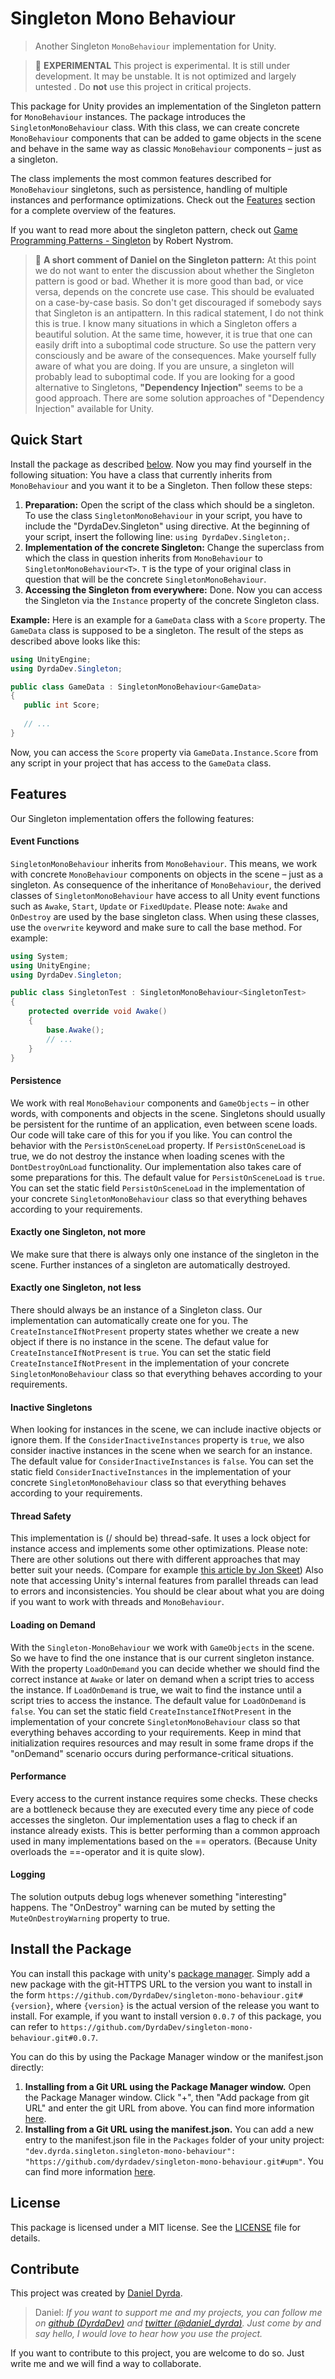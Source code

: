 # Singleton Mono Behaviour

> Another Singleton ```MonoBehaviour``` implementation for Unity. 

> 🧪 **EXPERIMENTAL** This project is experimental. It is still under development. It may be unstable. It is not optimized and largely untested . Do **not** use this project in critical projects. 

This package for Unity provides an implementation of the Singleton pattern for ```MonoBehaviour``` instances. The package introduces the ```SingletonMonoBehaviour``` class. With this class, we can create concrete ```MonoBehaviour``` components that can be added to game objects in the scene and behave in the same way as classic ```MonoBehaviour``` components – just as a singleton.

The class implements the most common features described for ```MonoBehaviour``` singletons, such as persistence, handling of multiple instances and performance optimizations. Check out the [Features](#features) section for a complete overview of the features.

If you want to read more about the singleton pattern, check out [Game Programming Patterns - Singleton](http://gameprogrammingpatterns.com/singleton.html) by Robert Nystrom.

> 💭 **A short comment of Daniel on the Singleton pattern:** At this point we do not want to enter the discussion about whether the Singleton pattern is good or bad. Whether it is more good than bad, or vice versa, depends on the concrete use case. This should be evaluated on a case-by-case basis. So don't get discouraged if somebody says that Singleton is an antipattern. In this radical statement, I do not think this is true. I know many situations in which a Singleton offers a beautiful solution. At the same time, however, it is true that one can easily drift into a suboptimal code structure. So use the pattern very consciously and be aware of the consequences. Make yourself fully aware of what you are doing. If you are unsure, a singleton will probably lead to suboptimal code. If you are looking for a good alternative to Singletons, **"Dependency Injection"** seems to be a good approach. There are some solution approaches of "Dependency Injection" available for Unity.

## Quick Start

Install the package as described [below](#install-the-package). Now you may find yourself in the following situation: You have a class that currently inherits from ```MonoBehaviour``` and you want it to be a Singleton. Then follow these steps:

1. **Preparation:** Open the script of the class which should be a singleton. To use the class ```SingletonMonoBehaviour``` in your script, you have to include the "DyrdaDev.Singleton" using directive. At the beginning of your script, insert the following line: ```using DyrdaDev.Singleton;```.
2. **Implementation of the concrete Singleton:** Change the superclass from which the class in question inherits from ```MonoBehaviour``` to ```SingletonMonoBehaviour<T>```. ```T``` is the type of your original class in question that will be the concrete ```SingletonMonoBehaviour```.
3. **Accessing the Singleton from everywhere:** Done. Now you can access the Singleton via the ```Instance``` property of the concrete Singleton class.

**Example:** Here is an example for a ```GameData``` class with a ```Score``` property. The ```GameData``` class is supposed to be a singleton.  The result of the steps as described above looks like this:

```C#
using UnityEngine;
using DyrdaDev.Singleton;

public class GameData : SingletonMonoBehaviour<GameData>
{
   public int Score;
   
   // ...
}
```

Now, you can access the ```Score``` property via ```GameData.Instance.Score``` from any script in your project that has access to the ```GameData``` class.

## Features

Our Singleton implementation offers the following features:

#### Event Functions
```SingletonMonoBehaviour``` inherits from ```MonoBehaviour```. This means, we work with concrete ```MonoBehaviour``` components on objects in the scene – just as a singleton. As consequence of the inheritance of   ```MonoBehaviour```, the derived classes of ```SingletonMonoBehaviour``` have access to all Unity event functions such as ```Awake```, ```Start```, ```Update``` or ```FixedUpdate```. Please note: ```Awake``` and ```OnDestroy``` are used by the base singleton class. When using these classes, use the ```overwrite``` keyword and make sure to call the base method. For example:

```C#
using System;
using UnityEngine;
using DyrdaDev.Singleton;

public class SingletonTest : SingletonMonoBehaviour<SingletonTest>
{
    protected override void Awake()
    {
        base.Awake();
        // ...
    }
}
```

#### Persistence
We work with real ```MonoBehaviour``` components and ```GameObjects``` – in other words, with components and objects in the scene. Singletons should usually be persistent for the runtime of an application, even between scene loads. Our code will take care of this for you if you like. You can control the behavior with the ```PersistOnSceneLoad``` property. If ```PersistOnSceneLoad``` is true, we do not destroy the instance when loading scenes with the ```DontDestroyOnLoad``` functionality. Our implementation also takes care of some preparations for this. The default value for ```PersistOnSceneLoad``` is ```true```. You can set the static field ``PersistOnSceneLoad`` in the implementation of your concrete ``SingletonMonoBehaviour`` class so that everything behaves according to your requirements.

#### Exactly one Singleton, not more
We make sure that there is always only one instance of the singleton in the scene. Further instances of a singleton are automatically destroyed.

#### Exactly one Singleton, not less
There should always be an instance of a Singleton class. Our implementation can automatically create one for you. The ```CreateInstanceIfNotPresent``` property states whether we create a new object if there is no instance in the scene. The defaut value for ```CreateInstanceIfNotPresent``` is ```true```. You can set the static field ```CreateInstanceIfNotPresent``` in the implementation of your concrete ```SingletonMonoBehaviour``` class so that everything behaves according to your requirements.

#### Inactive Singletons
When looking for instances in the scene, we can include inactive objects or ignore them. If the ```ConsiderInactiveInstances``` property is ```true```, we also consider inactive instances in the scene when we search for an instance. The default value for ```ConsiderInactiveInstances``` is ```false```. You can set the static field ```ConsiderInactiveInstances``` in the implementation of your concrete ```SingletonMonoBehaviour``` class so that everything behaves according to your requirements.

#### Thread Safety
This implementation is (/ should be) thread-safe. It uses a lock object for instance access and implements some other optimizations. Please note: There are other solutions out there with different approaches that may better suit your needs. (Compare for example [this article by Jon Skeet](https://csharpindepth.com/Articles/Singleton)) Also note that accessing Unity's internal features from parallel threads can lead to errors and inconsistencies. You should be clear about what you are doing if you want to work with threads and ```MonoBehaviour```.

#### Loading on Demand
With the ```Singleton-MonoBehaviour``` we work with ```GameObjects``` in the scene. So we have to find the one instance that is our current singleton instance. With the property ```LoadOnDemand``` you can decide whether we should find the correct instance at ```Awake``` or later on demand when a script tries to access the instance. If ```LoadOnDemand``` is true, we wait to find the instance until a script tries to access the instance. The default value for ```LoadOnDemand``` is ```false```. You can set the static field ```CreateInstanceIfNotPresent``` in the implementation of your concrete ```SingletonMonoBehaviour``` class so that everything behaves according to your requirements. Keep in mind that initialization requires resources and may result in some frame drops if the "onDemand" scenario occurs during performance-critical situations. 

#### Performance
Every access to the current instance requires some checks. These checks are a bottleneck because they are executed every time any piece of code accesses the singleton. Our implementation uses a flag to check if an instance already exists. This is better performing than a common approach used in many implementations based on the == operators. (Because Unity overloads the ==-operator and it is quite slow).

#### Logging
The solution outputs debug logs whenever something "interesting" happens. The "OnDestroy" warning can be muted by setting the ```MuteOnDestroyWarning``` property to true.


## Install the Package

You can install this package with unity's [package manager](https://docs.unity3d.com/Manual/PackagesList.html). Simply add a new package with the git-HTTPS URL to the version you want to install in the form ```https://github.com/DyrdaDev/singleton-mono-behaviour.git#{version}```, where ```{version}``` is the actual version of the release you want to install. For example, if you want to install version ```0.0.7``` of this package, you can refer to ```https://github.com/DyrdaDev/singleton-mono-behaviour.git#0.0.7```.

You can do this by using the Package Manager window or the manifest.json directly:

1. **Installing from a Git URL using the Package Manager window.** Open the Package Manager window. Click "+", then "Add package from git URL" and enter the git URL from above. You can find more information [here](https://docs.unity3d.com/Manual/upm-ui-giturl.html).
2. **Installing from a Git URL using the manifest.json.** You can add a new entry to the manifest.json file in the ``Packages`` folder of your unity project: ```"dev.dyrda.singleton.singleton-mono-behaviour": "https://github.com/dyrdadev/singleton-mono-behaviour.git#upm"```. You can find more information [here](https://docs.unity3d.com/Manual/upm-git.html).

## License

This package is licensed under a MIT license. See the [LICENSE](/LICENSE.md) file for details. 

## Contribute

This project was created by [Daniel Dyrda](https://dyrda.digital).

> Daniel: _If you want to support me and my projects, you can follow me on [github (DyrdaDev)](https://github.com/DyrdaDev) and [twitter (@daniel_dyrda)](https://twitter.com/daniel_dyrda). Just come by and say hello, I would love to hear how you use the project._

If you want to contribute to this project, you are welcome to do so. Just write me and we will find a way to collaborate.
